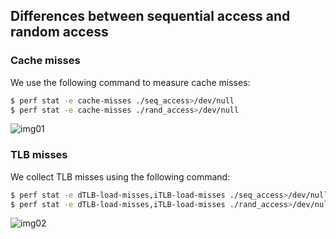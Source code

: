 ## Differences between sequential access and random access

### Cache misses
We use the following command to measure cache misses:
```bash
$ perf stat -e cache-misses ./seq_access>/dev/null
$ perf stat -e cache-misses ./rand_access>/dev/null
```
![img01](img/img01.png)
### TLB misses
We collect TLB misses using the following command:
```bash
$ perf stat -e dTLB-load-misses,iTLB-load-misses ./seq_access>/dev/null
$ perf stat -e dTLB-load-misses,iTLB-load-misses ./rand_access>/dev/null
```
![img02](img/img02.png)
